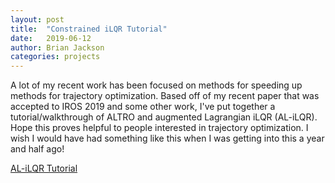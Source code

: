 ```yaml
---
layout: post
title:  "Constrained iLQR Tutorial"
date:   2019-06-12
author: Brian Jackson
categories: projects
---
```


A lot of my recent work has been focused on methods for speeding up methods for trajectory optimization. Based off of my recent paper that was accepted to IROS 2019 and some other work, I've put together a tutorial/walkthrough of ALTRO and augmented Lagrangian iLQR (AL-iLQR). Hope this proves helpful to people interested in trajectory optimization. I wish I would have had something like this when I was getting into this a year and half ago! 

[AL-iLQR Tutorial](/papers/AL_iLQR_Tutorial.pdf)



